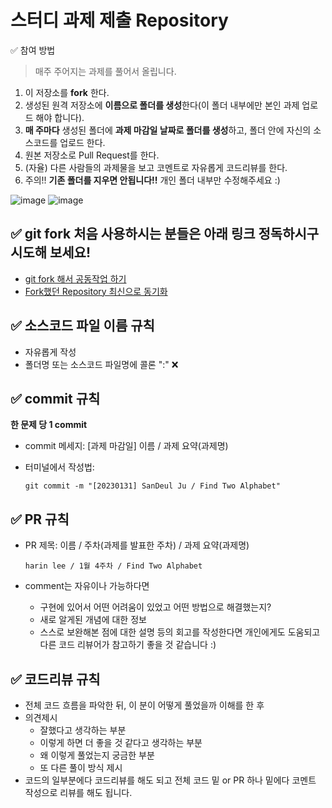 # 스터디 과제 제출 Repository


✅ 참여 방법

> 매주 주어지는 과제를 풀어서 올립니다.
> 
1. 이 저장소를 **fork** 한다.
2. 생성된 원격 저장소에 **이름으로 폴더를 생성**한다(이 폴더 내부에만 본인 과제 업로드 해야 합니다).
3. **매 주마다** 생성된 폴더에 **과제 마감일 날짜로 폴더를 생성**하고, 폴더 안에 자신의 소스코드를 업로드 한다.
4. 원본 저장소로 Pull Request를 한다.
5. (자율) 다른 사람들의 과제물을 보고 코멘트로 자유롭게 코드리뷰를 한다.
6. 주의!! **기존 폴더를 지우면 안됩니다!!** 개인 폴더 내부만 수정해주세요 :)

![image](https://user-images.githubusercontent.com/94872442/215702852-f361f9b6-d4d6-40e4-a8f7-e50d31821078.png)
![image](https://user-images.githubusercontent.com/94872442/215702915-3643d5a5-20e9-4559-bed3-37dd0d68d534.png)

## ✅ git fork 처음 사용하시는 분들은 아래 링크 정독하시구 시도해 보세요!

- [git fork 해서 공동작업 하기](https://garve32.tistory.com/31)
- [Fork했던 Repository 최신으로 동기화](https://velog.io/@sangjin98/Git-Fork%ED%96%88%EB%8D%98-Repository-%EC%B5%9C%EC%8B%A0%EC%9C%BC%EB%A1%9C-%EB%8F%99%EA%B8%B0%ED%99%94%ED%95%98%EA%B8%B0)

## ✅ 소스코드 파일 이름 규칙

- 자유롭게 작성
- 폴더명 또는 소스코드 파일명에 콜론 ":" ❌

## ✅ commit 규칙

**한 문제 당 1 commit**

- commit 메세지: [과제 마감일] 이름 / 과제 요약(과제명)
- 터미널에서 작성법:
    
    `git commit -m "[20230131] SanDeul Ju / Find Two Alphabet"`
    

## ✅ PR 규칙

- PR 제목: 이름 / 주차(과제를 발표한 주차) / 과제 요약(과제명)
    
    `harin lee / 1월 4주차 / Find Two Alphabet`
    
- comment는 자유이나 가능하다면
  - 구현에 있어서 어떤 어려움이 있었고 어떤 방법으로 해결했는지? 
  - 새로 알게된 개념에 대한 정보
  - 스스로 보완해본 점에 대한 설명 등의 회고를 작성한다면 개인에게도 도움되고 다른 코드 리뷰어가 참고하기 좋을 것 같습니다 :)

## ✅ 코드리뷰 규칙

- 전체 코드 흐름을 파악한 뒤, 이 분이 어떻게 풀었을까 이해를 한 후
- 의견제시
    - 잘했다고 생각하는 부분
    - 이렇게 하면 더 좋을 것 같다고 생각하는 부분
    - 왜 이렇게 풀었는지 궁금한 부분
    - 또 다른 풀이 방식 제시
- 코드의 일부분에다 코드리뷰를 해도 되고 전체 코드 밑 or PR 하나 밑에다 코멘트 작성으로 리뷰를 해도 됩니다.

